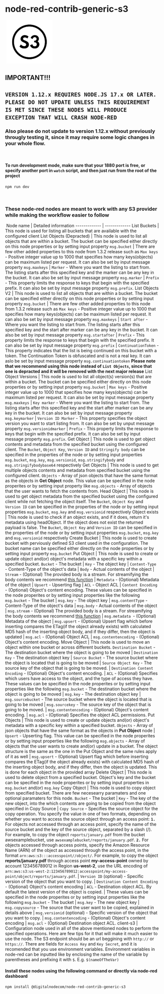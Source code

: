 # node-red-contrib-generic-s3
​
<img src="icons/s3Logo.png" alt="s3Logo" width="150"/>
​
## IMPORTANT!!!
## `VERSION 1.12.x REQUIRES NODE.JS 17.x OR LATER. PLEASE DO NOT UPDATE UNLESS THIS REQUIREMENT IS MET SINCE THESE NODES WILL PRODUCE EXCEPTION THAT WILL CRASH NODE-RED`
### Also please do not update to version 1.12.x without previously througly testing it, since it may require some logic changes in your whole flow.
​
#### To run development mode, make sure that your 1880 port is free, or specify another port in `watch` script, and then just run from the root of the project
```bash
npm run dev
```
​
​
### These node-red nodes are meant to work with any S3 provider while making the workflow easier to follow
​
Node name  | Detailed information
------------- | -------------
List Buckets  | This node is used for listing all buckets that are available with the configured client
List Objects (Depracted)  | This node is used to list all objects that are within a bucket. The bucket can be specified either directly on this node properties or by setting input property `msg.bucket` \| There are few other added properties to this node from 1.3.2 release such as `Max keys` - Positive integer value up to 1000 that specifies how many keys(objects) can be maximum listed per request. It can also be set by input message property `msg.maxkeys` \| `Marker` - Where you want the listing to start from. The listing starts after this specified key and the marker can be any key in the bucket. It can also be set by input message property `msg.marker` \| `Prefix` - This property limits the response to keys that begin with the specified prefix. It can also be set by input message property `msg.prefix`.
List Objects V2  | This node is used to list all objects that are within a bucket. The bucket can be specified either directly on this node properties or by setting input property `msg.bucket` \| There are few other added properties to this node from 1.3.2 release such as `Max keys` - Positive integer value up to 1000 that specifies how many keys(objects) can be maximum listed per request. It can also be set by input message property `msg.maxkeys` \| `Start after` - Where you want the listing to start from. The listing starts after this specified key and the start after marker can be any key in the bucket. It can also be set by input message property `msg.startafter` \| `Prefix` - This property limits the response to keys that begin with the specified prefix. It can also be set by input message property `msg.prefix` \| `ContinuationToken` - This property indicates that the list is being continued on this bucket with a token. The Continuation Token is obfuscated and is not a real key. It can aslo be set by input message property `msg.continuationtoken` **Please note that we recommend using this node instead of `List Objects`, since that one is depracted and it will be removed with the next major release**
List Object Versions  | This node is used to list all object(s) version(s) that are within a bucket. The bucket can be specified either directly on this node properties or by setting input property `msg.bucket` \| `Max keys` - Positive integer value up to 1000 that specifies how many keys(objects) can be maximum listed per request. It can also be set by input message property `msg.maxkeys`  \| `Key marker` - Where you want the listing to start from. The listing starts after this specified key and the start after marker can be any key in the bucket. It can also be set by input message property `msg.keymarker` \| `Version ID Marker` - This property specifies the object version you want to start listing from. It can also be set by unput message property `msg.versionidmarker` \| `Prefix` - This property limits the response to keys that begin with the specified prefix. It can also be set by input message property `msg.prefix`.
Get Object    | This node is used to get object contents and metadata from the specified bucket using the configured client. The `Bucket`, `Object Key`, `Version ID` and `Stringify body` can be specified in the properties of the node or by setting input properties `msg.bucket`, `msg.key`, `msg.versionid`, `msg.stringifybody` and `msg.stringifybodybase64` respectively
Get Objects   | This node is used to get multiple objects contents and metadata from specified bucket using the configured client. `Objects` - Array of json objects that have the same format as the objects in **Get Object** node. This value can be specified in the node properites or by setting input property like `msg.objects` - Array of objects that the user wants to fetch the contents from.
Head Object   | This node is used to get object metadata from the specified bucket using the configured client while not fetching the object itself. The `Bucket`, `Object Key` and `Version ID` can be specified in the properties of the node or by setting input properties `msg.bucket`, `msg.key` and `msg.versionid` respectively
Object exists   | This node is used to check if an object exists, and if it does, return it's metadata using headObject. If the object does not exist the returned payload is false.  The `Bucket`, `Object Key` and `Version ID` can be specified in the properties of the node or by setting input properties `msg.bucket`, `msg.key` and `msg.versionid` respectively
Create Bucket | This node is used to create bucket with perviously defined S3 client used in the configuration. The bucket name can be specified either directly on the node properties or by setting input property `msg.bucket`
Put Object    | This node is used to create or update object and(or) object's metadata with a specific key within a specified bucket. `Bucket` - The bucket \| `Key` - The object key \| `Content-Type` - Content-Type of the object's data \| `Body` - Actual contents of the object \| `Stream` - (Optional) The provided body is a stream. For streamifying the body contents we recommend [this function](https://github.com/digitalnodecom/node-red-contrib-generic-s3/blob/main/common/common.js#L23-L30) \| `Metadata` - (Optional) Metadata of the object \| `Upsert` - Upserting flag \| `ACL` - Object ACL \| `Content Encoding` - (Optional) Object's content encoding. These values can be specified in the node properites or by setting input properties like the following `msg.bucket` - The bucket \| `msg.key` - The object key \| `msg.contentType` - Content-Type of the object's data \| `msg.body` - Actual contents of the object \| `msg.stream` - (Optional) The provided body is a stream. For streamifying the body contents we recommend [this function](https://github.com/digitalnodecom/node-red-contrib-generic-s3/blob/main/common/common.js#L23-L30) \| `msg.metadata `- (Optional) Metadata of the object \| `msg.upsert` - (Optional) Upsert flag which before inserting compares the ETag(if the object already exists) with calculated MD5 hash of the inserting object body, and if they differ, then the object is updated \| `msg.acl` - (Optional) Object ACL \| `msg.contentencoding` - (Optional) Object's content encoding.
Move Object    | This node is used to move an object within one bucket or across different buckets. `Destination Bucket` - The destination bucket where the object is going to be moved \| `Destination Key` - The destination object key \| `Source Bucket` - The source bucket where the object is located that is going to be moved \| `Source Object Key` - The source key of the object that is going to be moved. \| `Destination Content Encoding` - (Optional) Object's content encoding. \| `ACL` - (Optional) Specifies which users have access to the object, and the type of access they have. These values can be specified in the node properites or by setting input properties like the following `msg.bucket` - The destination bucket where the object is going to be moved \| `msg.key` - The destination object key \| `msg.sourcebucket` - The source bucket where the object is located that is going to be moved \| `msg.sourcekey` -  The source key of the object that is going to be moved. \| `msg.contentencoding` - (Optional) Object's content encoding. \| `msg.acl` - (Optional) Specifies the object ACL permissions.
Put Objects   | This node is used to create or update objects and(or) object's metadata with a specific key within a specified bucket. `Objects` - Array of json objects that have the same format as the objects in **Put Object** node \| `Upsert` - Upserting flag. This value can be specified in the node properites or by setting input properties like the following `msg.objects` - Array of objects that the user wants to create and(or) update in a bucket. The object structure is the same as the one in the Put Object and the same rules apply of it as well \| `msg.upsert` - (Optional) Upsert flag which before inserting compares the ETag(if the object already exists) with calculated MD5 hash of the inserting object body, and if they differ, then the object is updated. This is done for each object in the provided array
Delete Object | This node is used to delete object from a specified bucket. Object's key and the bucket can be specified in the node properites or by setting input properties in `msg.bucket` and(or) `msg.key`
Copy Object   | This node is used to copy object from specified bucket. There are few necesearry paramaters and one optional paramaters for this node. `Bucket` - The bucket \| `Key` - The key of the new object, into the which contents are going to be copied from the object specified in Copy Source \| `Copy Source` - Specifies the source object for the copy operation. You specify the value in one of two formats, depending on whether you want to access the source object through an access point: **`1.`** For objects not accessed through an access point, specify the name of the source bucket and the key of the source object, separated by a slash (/). For example, to copy the object `reports/january.pdf` from the bucket awsexamplebucket, use `awsexamplebucket/reports/january.pdf`. **`2.`** For objects accessed through access points, specify the Amazon Resource Name (ARN) of the object as accessed through the access point, in the format `arn:aws:s3:::accesspoint//object/`. For example, to copy the object **reports/january.pdf** through access point **my-access-point** owned by account 123456789012 in Region **us-west-2**, use the URL encoding of `arn:aws:s3:us-west-2:123456789012:accesspoint/my-access-point/object/reports/january.pdf`. \| `Version ID` (optional) - Specific version of the object that you want to copy. \| `Destination Content Encoding` - (Optional) Object's content encoding \| `ACL` - Destination object ACL. By default the latest version of the object is copied. \|  These values can be specified in the node properites or by setting input properties like the following `msg.bucket` - The bucket \| `msg.key` - The new object key \| `msg.copysource` - The source that the user want to be copied, explained in details above \| `msg.versionid` (optional) - Specific version of the object that you want to copy. \| `msg.contentencoding` - (Optional) Object's content encoding \| `msg.acl` - (Optional) Destination object ACL.
client-s3     | Configuration node used in all of the above mentioned nodes to perform the specified operations. Here are few tips for it that will make it much easier to use the node. The S3 endpoint should be an url beggining with `http://` or `https://`. There are fields for `Access Key` and `Key Secret`, and it is recomended that you use environment variables. Environment variables in node-red can be inputted like by enclosing the name of the variable by parentheses and prefixing it with `$`. E.g. `$(nameOfTheVar)`
​
#### Install these nodes using the following command or directly via node-red dashboard
```bash
npm install @digitalnodecom/node-red-contrib-generic-s3
```